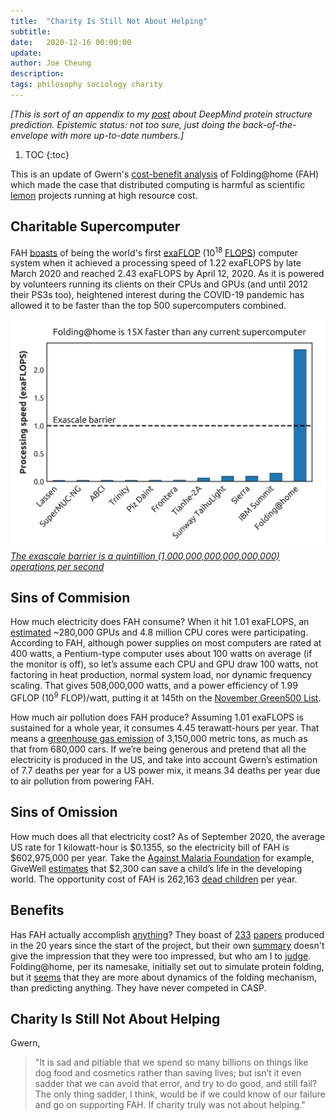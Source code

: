 ```yaml
---
title:  "Charity Is Still Not About Helping"
subtitle:
date:   2020-12-16 00:00:00
update:
author: Joe Cheung
description:
tags: philosophy sociology charity
---
```


*[This is sort of an appendix to my [post](https://subcriticalappraisal.com/2020/Did-DeepMind-solve-the-protein-folding-problem/) about DeepMind protein structure prediction. Epistemic status: not too sure, just doing the back-of-the-envelope with more up-to-date numbers.]*

1. TOC
{:toc}

This is an update of Gwern's [cost-benefit analysis](https://www.gwern.net/Charity-is-not-about-helping) of Folding@home (FAH) which made the case that distributed computing is harmful as scientific [lemon](https://www.wikiwand.com/en/The_Market_for_Lemons) projects running at high resource cost.

## Charitable Supercomputer

FAH [<span class="underline">boasts</span>](https://archive.vn/20200412111010/https://stats.foldingathome.org/os) of being the world's first [exaFLOP](https://en.wikipedia.org/wiki/Exascale_computing?oldformat=true) (10<sup>18</sup> [FLOPS](https://en.wikipedia.org/wiki/FLOPS?oldformat=true)) computer system when it achieved a processing speed of 1.22 exaFLOPS by late March 2020 and reached 2.43 exaFLOPS by April 12, 2020. As it is powered by volunteers running its clients on their CPUs and GPUs (and until 2012 their PS3s too), heightened interest during the COVID-19 pandemic has allowed it to be faster than the top 500 supercomputers combined.

![](/images/2020-12-17-Did-DeepMind-solve-the-protein-folding-problem/image40.png)
*[<span class="underline">The exascale barrier is a quintillion (1,000,000,000,000,000,000) operations per second</span>](https://twitter.com/foldingathome/status/1249778379634675712?s=20)*

## Sins of Commision

How much electricity does FAH consume? When it hit 1.01 exaFLOPS, an [<span class="underline">estimated</span>](https://www.ncbi.nlm.nih.gov/pmc/articles/PMC7337393/) ~280,000 GPUs and 4.8 million CPU cores were participating. According to FAH, although power supplies on most computers are rated at 400 watts, a Pentium-type computer uses about 100 watts on average (if the monitor is off), so let’s assume each CPU and GPU draw 100 watts, not factoring in heat production, normal system load, nor dynamic frequency scaling. That gives 508,000,000 watts, and a power efficiency of 1.99 GFLOP (10<sup>9</sup> FLOP)/watt, putting it at 145th on the [<span class="underline">November Green500 List</span>](https://www.top500.org/lists/green500/list/2020/11/?page=2).

How much air pollution does FAH produce? Assuming 1.01 exaFLOPS is sustained for a whole year, it consumes 4.45 terawatt-hours per year. That means a [<span class="underline">greenhouse gas emission</span>](https://www.epa.gov/energy/greenhouse-gas-equivalencies-calculator) of 3,150,000 metric tons, as much as that from 680,000 cars. If we’re being generous and pretend that all the electricity is produced in the US, and take into account Gwern’s estimation of 7.7 deaths per year for a US power mix, it means 34 deaths per year due to air pollution from powering FAH.

## Sins of Omission

How much does all that electricity cost? As of September 2020, the average US rate for 1 kilowatt-hour is $0.1355, so the electricity bill of FAH is $602,975,000 per year. Take the [<span class="underline">Against Malaria Foundation</span>](https://www.givewell.org/charities/amf#Cost_per_death_averted) for example, GiveWell [<span class="underline">estimates</span>](https://80000hours.org/2017/05/most-people-report-believing-its-incredibly-cheap-to-save-lives-in-the-developing-world/) that $2,300 can save a child’s life in the developing world. The opportunity cost of FAH is 262,163 [<span class="underline">dead children</span>](https://www.gwern.net/docs/philo/2011-yvain-deadchild.html) per year.

## Benefits

Has FAH actually accomplish [anything](https://old.reddit.com/r/askscience/comments/r93i6/has_foldinghome_really_accomplished_anything/)? They boast of [<span class="underline">233</span>](https://arstechnica.com/science/2020/04/how-the-pandemic-revived-a-distributed-computing-project-and-made-history/) [<span class="underline">papers</span>](https://foldingathome.org/papers-results/) produced in the 20 years since the start of the project, but their own [<span class="underline">summary</span>](https://foldingathome.org/faqs/press/what-have-you-done-so-far/summarize-key-papers-resulted-fah/) doesn't give the impression that they were too impressed, but who am I to [judge](https://www.quora.com/What-do-biologists-think-of-gwerns-criticism-of-Folding-Home). Folding@home, per its namesake, initially set out to simulate protein folding, but it [<span class="underline">seems</span>](https://www.reddit.com/r/askscience/comments/r93i6/has_foldinghome_really_accomplished_anything/c43yxd4/) that they are more about dynamics of the folding mechanism, than predicting anything. They have never competed in CASP.

## Charity Is Still Not About Helping

Gwern,

> "It is sad and pitiable that we spend so many billions on things like dog food and cosmetics rather than saving lives; but isn’t it even sadder that we can avoid that error, and try to do good, and still fail? The only thing sadder, I think, would be if we could know of our failure and go on supporting FAH. If charity truly was not about helping."